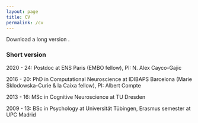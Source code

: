 ```yaml
---
layout: page
title: CV
permalink: /cv
---
```


Download a long version [<i class="fa-regular fa-file"></i>](https://heikestein.github.io/assets/documents/CV.pdf).

### Short version

2020 - 24: Postdoc at ENS Paris (EMBO fellow), PI: N. Alex Cayco-Gajic

2016 - 20: PhD in Computational Neuroscience at IDIBAPS Barcelona (Marie Sklodowska-Curie & la Caixa fellow), PI: Albert Compte

2013 - 16: MSc in Cognitive Neuroscience at TU Dresden

2009 - 13: BSc in Psychology at Universität Tübingen, Erasmus semester at UPC Madrid
